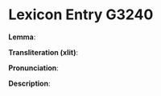 # Lexicon Entry G3240

**Lemma**: 

**Transliteration (xlit)**: 

**Pronunciation**: 

**Description**:

